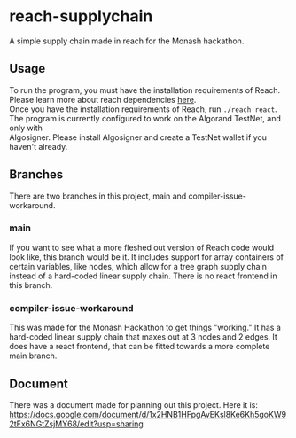 # reach-supplychain
A simple supply chain made in reach for the Monash hackathon.

## Usage
To run the program, you must have the installation requirements of Reach. Please learn more about reach dependencies [here](https://docs.reach.sh/tut-1.html).  
Once you have the installation requirements of Reach, run `./reach react`. The program is currently configured to work on the Algorand TestNet, and only with  
Algosigner. Please install Algosigner and create a TestNet wallet if you haven't already.

## Branches
There are two branches in this project, main and compiler-issue-workaround.  

### main
If you want to see what a more fleshed out version of Reach code would look like, this branch would be it. It includes support for array containers of certain variables, like nodes, which allow for a tree graph supply chain instead of a hard-coded linear supply chain. There is no react frontend in this branch.

### compiler-issue-workaround
This was made for the Monash Hackathon to get things "working." It has a hard-coded linear supply chain that maxes out at 3 nodes and 2 edges. It does have a react frontend, that can be fitted towards a more complete main branch.

## Document
There was a document made for planning out this project. Here it is:
https://docs.google.com/document/d/1x2HNB1HFpgAvEKsl8Ke6Kh5goKW92tFx6NGtZsjMY68/edit?usp=sharing
